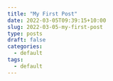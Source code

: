 ```yaml
---
title: "My First Post"
date: 2022-03-05T09:39:15+10:00
slug: 2022-03-05-my-first-post
type: posts
draft: false
categories:
  - default
tags:
  - default
---
```

